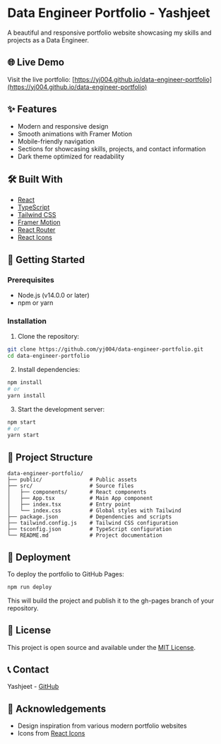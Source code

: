 # Data Engineer Portfolio - Yashjeet

A beautiful and responsive portfolio website showcasing my skills and projects as a Data Engineer.

## 🌐 Live Demo

Visit the live portfolio: [https://yj004.github.io/data-engineer-portfolio](https://yj004.github.io/data-engineer-portfolio)

## ✨ Features

- Modern and responsive design
- Smooth animations with Framer Motion
- Mobile-friendly navigation
- Sections for showcasing skills, projects, and contact information
- Dark theme optimized for readability

## 🛠️ Built With

- [React](https://reactjs.org/)
- [TypeScript](https://www.typescriptlang.org/)
- [Tailwind CSS](https://tailwindcss.com/)
- [Framer Motion](https://www.framer.com/motion/)
- [React Router](https://reactrouter.com/)
- [React Icons](https://react-icons.github.io/react-icons/)

## 🚀 Getting Started

### Prerequisites

- Node.js (v14.0.0 or later)
- npm or yarn

### Installation

1. Clone the repository:
```bash
git clone https://github.com/yj004/data-engineer-portfolio.git
cd data-engineer-portfolio
```

2. Install dependencies:
```bash
npm install
# or
yarn install
```

3. Start the development server:
```bash
npm start
# or
yarn start
```

## 📂 Project Structure

```
data-engineer-portfolio/
├── public/               # Public assets
├── src/                  # Source files
│   ├── components/       # React components
│   ├── App.tsx           # Main App component
│   ├── index.tsx         # Entry point
│   └── index.css         # Global styles with Tailwind
├── package.json          # Dependencies and scripts
├── tailwind.config.js    # Tailwind CSS configuration
├── tsconfig.json         # TypeScript configuration
└── README.md             # Project documentation
```

## 🚀 Deployment

To deploy the portfolio to GitHub Pages:

```bash
npm run deploy
```

This will build the project and publish it to the gh-pages branch of your repository.

## 📝 License

This project is open source and available under the [MIT License](LICENSE).

## 📞 Contact

Yashjeet - [GitHub](https://github.com/yj004)

## 🙏 Acknowledgements

- Design inspiration from various modern portfolio websites
- Icons from [React Icons](https://react-icons.github.io/react-icons/) 
